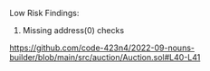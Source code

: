 Low Risk Findings: 

1.  Missing address(0) checks

https://github.com/code-423n4/2022-09-nouns-builder/blob/main/src/auction/Auction.sol#L40-L41
